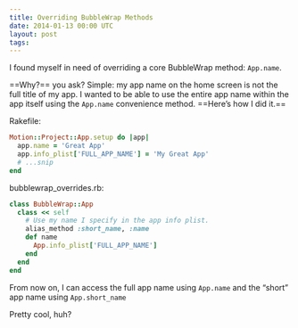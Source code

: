 ```yaml
---
title: Overriding BubbleWrap Methods
date: 2014-01-13 00:00 UTC
layout: post
tags:
---
```


I found myself in need of overriding a core BubbleWrap method: `App.name`.

==Why?== you ask? Simple: my app name on the home screen is not the full title of my app. I wanted to be able to use the entire app name within the app itself using the `App.name` convenience method. ==Here’s how I did it.==

Rakefile:


```ruby
Motion::Project::App.setup do |app|
  app.name = 'Great App'
  app.info_plist['FULL_APP_NAME'] = 'My Great App'
  # ...snip
end
```

bubblewrap_overrides.rb:

```ruby
class BubbleWrap::App
  class << self
    # Use my name I specify in the app info plist.
    alias_method :short_name, :name
    def name
      App.info_plist['FULL_APP_NAME']
    end
  end
end
```

From now on, I can access the full app name using `App.name` and the “short” app name using `App.short_name`

Pretty cool, huh?
